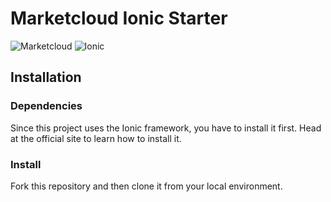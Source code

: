 # Marketcloud Ionic Starter
![Marketcloud](http://www.marketcloud.it/img/logo_1200.png)
![Ionic](http://ionicframework.com/img/ionic-logo-blog.png)
## Installation

### Dependencies
Since this project uses the Ionic framework, you have to install it first.
Head at the official site to learn how to install it.

### Install

Fork this repository and then clone it from your local environment.

